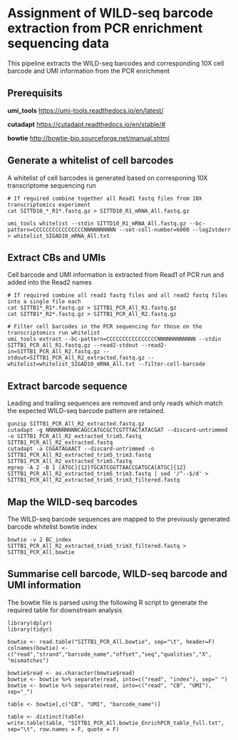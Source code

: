# Assignment of WILD-seq barcode extraction from PCR enrichment sequencing data
This pipeline extracts the WILD-seq barcodes and corresponding 10X cell barcode and UMI information from the PCR enrichment

## Prerequisits

**umi_tools** https://umi-tools.readthedocs.io/en/latest/

**cutadapt** https://cutadapt.readthedocs.io/en/stable/#

**bowtie** http://bowtie-bio.sourceforge.net/manual.shtml

## Generate a whitelist of cell barcodes 
A whitelist of cell barcodes is generated based on corresponing 10X transcriptome sequencing run
```
# If required combine together all Read1 fastq files from 10X transcriptomics experiment
cat SITTD10_*_R1*.fastq.gz > SITTD10_R1_mRNA_All.fastq.gz

umi_tools whitelist --stdin SITTD10_R1_mRNA_All.fastq.gz --bc-pattern=CCCCCCCCCCCCCCCCNNNNNNNNNN --set-cell-number=6000 --log2stderr > whitelist_SIGAD10_mRNA_All.txt
```

## Extract CBs and UMIs 
Cell barcode and UMI information is extracted from Read1 of PCR run and added into the Read2 names
```
# If required combine all read1 fastq files and all read2 fastq files into a single file each
cat SITTB1*_R1*.fastq.gz > SITTB1_PCR_All_R1.fastq.gz
cat SITTB1*_R2*.fastq.gz > SITTB1_PCR_All_R2.fastq.gz

# Filter cell barcodes in the PCR sequencing for those on the transcriptomics run whitelist
umi_tools extract --bc-pattern=CCCCCCCCCCCCCCCCNNNNNNNNNNNN --stdin SITTB1_PCR_All_R1.fastq.gz --read2-stdout --read2-in=SITTB1_PCR_All_R2.fastq.gz --stdout=SITTB1_PCR_All_R2_extracted.fastq.gz --whitelist=whitelist_SIGAD10_mRNA_All.txt --filter-cell-barcode
```

## Extract barcode sequence 
Leading and trailing sequences are removed and only reads which match the expected WILD-seq barcode pattern are retained.
```
gunzip SITTB1_PCR_All_R2_extracted.fastq.gz
cutadapt -g NNNNNNNNNNCAGCCATGCGCTCGTTTACTATACGAT --discard-untrimmed -o SITTB1_PCR_All_R2_extracted_trim5.fastq SITTB1_PCR_All_R2_extracted.fastq
cutadapt -a CGGATAGAACT --discard-untrimmed -o SITTB1_PCR_All_R2_extracted_trim5_trim3.fastq SITTB1_PCR_All_R2_extracted_trim5.fastq
egrep -A 2 -B 1 [ATGC]{12}TGCATCGGTTAACCGATGCA[ATGC]{12} SITTB1_PCR_All_R2_extracted_trim5_trim3.fastq | sed '/^--$/d' > SITTB1_PCR_All_R2_extracted_trim5_trim3_filtered.fastq
```

## Map the WILD-seq barcodes
The WILD-seq barcode sequences are mapped to the previously generated barcode whitelist bowtie index
```
bowtie -v 2 BC_index SITTB1_PCR_All_R2_extracted_trim5_trim3_filtered.fastq > SITTB1_PCR_All.bowtie
```

## Summarise cell barcode, WILD-seq barcode and UMI information
The bowtie file is parsed using the following R script to generate the required table for downstream analysis
```
library(dplyr)
library(tidyr)

bowtie <- read.table("SITTB1_PCR_All.bowtie", sep="\t", header=F)
colnames(bowtie) <- c("read","strand","barcode_name","offset","seq","qualities","X", "mismatches")

bowtie$read <- as.character(bowtie$read)
bowtie <- bowtie %>% separate(read, into=c("read", "index"), sep=" ")
bowtie <- bowtie %>% separate(read, into=c("read", "CB", "UMI"), sep="_")

table <- bowtie[,c("CB", "UMI", "barcode_name")]

table <- distinct(table)
write.table(table, "SITTB1_PCR_All.bowtie_EnrichPCR_table_full.txt", sep="\t", row.names = F, quote = F)
```

